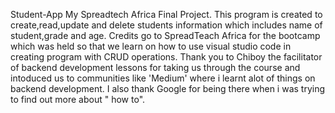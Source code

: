  Student-App
My Spreadtech Africa Final Project.
This program is created to create,read,update and delete students information which includes name of student,grade and age.
Credits go to SpreadTeach Africa for the bootcamp which was held so that we learn on how to use visual studio code in creating program with CRUD operations.
Thank you to Chiboy the facilitator of backend development lessons for taking us through the course and intoduced us to communities like 'Medium' where i learnt alot of things on backend development.
I also thank Google for being there when i was trying to find out more about " how to".

